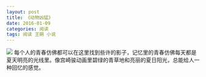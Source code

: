 ```yaml
---
layout: post
title: 《动物凶猛》
date: 2016-01-09
categories: 阅读
tags: 阅读 王朔 小说
---
```


<img src="{{ site.url }}/assets/images/book/dongwuxiongmeng.jpg">
每个人的青春仿佛都可以在这里找到些许的影子，记忆里的青春仿佛每天都是夏天明亮的光线里。像宫崎骏动画里碧绿的青草地和亮丽的夏日阳光，总能给人一种回忆的感觉。
